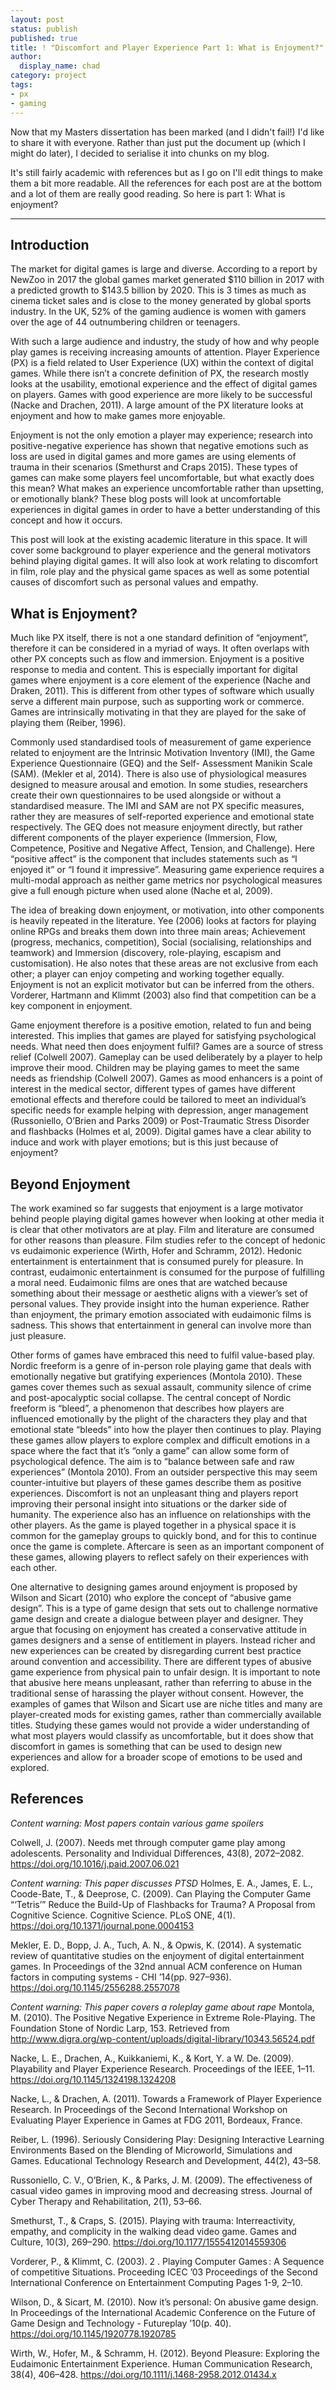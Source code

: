 ```yaml
---
layout: post
status: publish
published: true
title: ! "Discomfort and Player Experience Part 1: What is Enjoyment?"
author:
  display_name: chad
category: project
tags:
- px
- gaming
---
```


Now that my Masters dissertation has been marked (and I didn't fail!) I'd like to share it with everyone. Rather than just put the document up (which I might do later), I decided to serialise it into chunks on my blog.

It's still fairly academic with references but as I go on I'll edit things to make them a bit more readable. All the references for each post are at the bottom and a lot of them are really good reading. So here is part 1: What is enjoyment?

<!--more-->
___

## Introduction

The market for digital games is large and diverse. According to a report by NewZoo in 2017 the global games market generated $110 billion in 2017 with a predicted growth to $143.5 billion by 2020. This is 3 times as much as cinema ticket sales and is close to the money generated by global sports industry. In the UK, 52% of the gaming audience is women with gamers over the age of 44 outnumbering children or teenagers.

With such a large audience and industry, the study of how and why people play games is receiving increasing amounts of attention. Player Experience (PX) is a field related to User Experience (UX) within the context of digital games. While there isn’t a concrete definition of PX, the research mostly looks at the usability, emotional experience and the effect of digital games on players. Games with good experience are more likely to be successful (Nacke and Drachen, 2011). A large amount of the PX literature looks at enjoyment and how to make games more enjoyable.

Enjoyment is not the only emotion a player may experience; research into positive-negative experience has shown that negative emotions such as loss are used in digital games and more games are using elements of trauma in their scenarios (Smethurst and Craps 2015). These types of games can make some players feel uncomfortable, but what exactly does this mean? What makes an experience uncomfortable rather than upsetting, or emotionally blank? These blog posts will look at uncomfortable experiences in digital games in order to have a better understanding of this concept and how it occurs.

This post will look at the existing academic literature in this space. It will cover some background to player experience and the general motivators behind playing digital games. It will also look at work relating to discomfort in film, role play and the physical game spaces as well as some potential causes of discomfort such as personal values and empathy.

## What is Enjoyment?

Much like PX itself, there is not a one standard definition of “enjoyment”, therefore it can be considered in a myriad of ways. It often overlaps with other PX concepts such as flow and immersion. Enjoyment is a positive response to media and content. This is especially important for digital games where enjoyment is a core element of the experience (Nache and Draken, 2011). This is different from other types of software which usually serve a different main purpose, such as supporting work or commerce. Games are intrinsically motivating in that they are played for the sake of playing them (Reiber, 1996).

Commonly used standardised tools of measurement of game experience related to enjoyment are the Intrinsic Motivation Inventory (IMI), the Game Experience Questionnaire (GEQ) and the Self- Assessment Manikin Scale (SAM). (Mekler et al, 2014). There is also use of physiological measures designed to measure arousal and emotion. In some studies, researchers create their own questionnaires to be used alongside or without a standardised measure. The IMI and SAM are not PX specific measures, rather they are measures of self-reported experience and emotional state respectively. The GEQ does not measure enjoyment directly, but rather different components of the player experience (Immersion, Flow, Competence, Positive and Negative Affect, Tension, and Challenge). Here “positive affect” is the component that includes statements such as “I enjoyed it” or “I found it impressive”. Measuring game experience requires a multi-modal approach as neither game metrics nor psychological measures give a full enough picture when used alone (Nache et al, 2009).

The idea of breaking down enjoyment, or motivation, into other components is heavily repeated in the literature. Yee (2006) looks at factors for playing online RPGs and breaks them down into three main areas; Achievement (progress, mechanics, competition), Social (socialising, relationships and teamwork) and Immersion (discovery, role-playing, escapism and customisation). He also notes that these areas are not exclusive from each other; a player can enjoy competing and working together equally. Enjoyment is not an explicit motivator but can be inferred from the others. Vorderer, Hartmann and Klimmt (2003) also find that competition can be a key component in enjoyment.

Game enjoyment therefore is a positive emotion, related to fun and being interested. This implies that games are played for satisfying psychological needs. What need then does enjoyment fulfil? Games are a source of stress relief (Colwell 2007). Gameplay can be used deliberately by a player to help improve their mood. Children may be playing games to meet the same needs as friendship (Colwell 2007). Games as mood enhancers is a point of interest in the medical sector, different types of games have different emotional effects and therefore could be tailored to meet an individual’s specific needs for example helping with depression, anger management (Russoniello, O’Brien and Parks 2009) or Post-Traumatic Stress Disorder and flashbacks (Holmes et al, 2009). Digital games have a clear ability to induce and work with player emotions; but is this just because of enjoyment?

## Beyond Enjoyment

The work examined so far suggests that enjoyment is a large motivator behind people playing digital games however when looking at other media it is clear that other motivators are at play. Film and literature are consumed for other reasons than pleasure. Film studies refer to the concept of hedonic vs eudaimonic experience (Wirth, Hofer and Schramm, 2012). Hedonic entertainment is entertainment that is consumed purely for pleasure. In contrast, eudaimonic entertainment is consumed for the purpose of fulfilling a moral need. Eudaimonic films are ones that are watched because something about their message or aesthetic aligns with a viewer’s set of personal values. They provide insight into the human experience. Rather than enjoyment, the primary emotion associated with eudaimonic films is sadness. This shows that entertainment in general can involve more than just pleasure.

Other forms of games have embraced this need to fulfil value-based play. Nordic freeform is a genre of in-person role playing game that deals with emotionally negative but gratifying experiences (Montola 2010). These games cover themes such as sexual assault, community silence of crime and post-apocalyptic social collapse. The central concept of Nordic freeform is “bleed”, a phenomenon that describes how players are influenced emotionally by the plight of the characters they play and that emotional state “bleeds” into how the player then continues to play. Playing these games allow players to explore complex and difficult emotions in a space where the fact that it’s “only a game” can allow some form of psychological defence. The aim is to “balance between safe and raw experiences” (Montola 2010). From an outsider perspective this may seem counter-intuitive but players of these games describe them as positive experiences. Discomfort is not an unpleasant thing and players report improving their personal insight into situations or the darker side of humanity. The experience also has an influence on relationships with the other players. As the game is played together in a physical space it is common for the gameplay groups to quickly bond, and for this to continue once the game is complete. Aftercare is seen as an important component of these games, allowing players to reflect safely on their experiences with each other.

One alternative to designing games around enjoyment is proposed by Wilson and Sicart (2010) who explore the concept of “abusive game design”. This is a type of game design that sets out to challenge normative game design and create a dialogue between player and designer. They argue that focusing on enjoyment has created a conservative attitude in games designers and a sense of entitlement in players. Instead richer and new experiences can be created by disregarding current best practice around convention and accessibility. There are different types of abusive game experience from physical pain to unfair design. It is important to note that abusive here means unpleasant, rather than referring to abuse in the traditional sense of harassing the player without consent. However, the examples of games that Wilson and Sicart use are niche titles and many are player-created mods for existing games, rather than commercially available titles. Studying these games would not provide a wider understanding of what most players would classify as uncomfortable, but it does show that discomfort in games is something that can be used to design new experiences and allow for a broader scope of emotions to be used and explored.

## References

*Content warning: Most papers contain various game spoilers*

Colwell, J. (2007). Needs met through computer game play among adolescents. Personality and Individual Differences, 43(8), 2072–2082. https://doi.org/10.1016/j.paid.2007.06.021

*Content warning: This paper discusses PTSD*
Holmes, E. A., James, E. L., Coode-Bate, T., & Deeprose, C. (2009). Can Playing the Computer Game “‘Tetris’” Reduce the Build-Up of Flashbacks for Trauma? A Proposal from Cognitive Science. Cognitive Science. PLoS ONE, 4(1). https://doi.org/10.1371/journal.pone.0004153

Mekler, E. D., Bopp, J. A., Tuch, A. N., & Opwis, K. (2014). A systematic review of quantitative studies on the enjoyment of digital entertainment games. In Proceedings of the 32nd annual ACM conference on Human factors in computing systems - CHI ’14(pp. 927–936). https://doi.org/10.1145/2556288.2557078

*Content warning: This paper covers a roleplay game about rape*
Montola, M. (2010). The Positive Negative Experience in Extreme Role-Playing. The Foundation Stone of Nordic Larp, 153. Retrieved from http://www.digra.org/wp-content/uploads/digital-library/10343.56524.pdf

Nacke, L. E., Drachen, A., Kuikkaniemi, K., & Kort, Y. a W. De. (2009). Playability and Player Experience Research. Proceedings of the IEEE, 1–11. https://doi.org/10.1145/1324198.1324208

Nacke, L., & Drachen, A. (2011). Towards a Framework of Player Experience Research. In Proceedings of the Second International Workshop on Evaluating Player Experience in Games at FDG 2011, Bordeaux, France.

Reiber, L. (1996). Seriously Considering Play: Designing Interactive Learning Environments Based on the Blending of Microworld, Simulations and Games. Educational Technology Research and Development, 44(2), 43–58.

Russoniello, C. V., O’Brien, K., & Parks, J. M. (2009). The effectiveness of casual video games in improving mood and decreasing stress. Journal of Cyber Therapy and Rehabilitation, 2(1), 53–66.

Smethurst, T., & Craps, S. (2015). Playing with trauma: Interreactivity, empathy, and complicity in the walking dead video game. Games and Culture, 10(3), 269–290. https://doi.org/10.1177/1555412014559306

Vorderer, P., & Klimmt, C. (2003). 2 . Playing Computer Games : A Sequence of competitive Situations. Proceeding ICEC ’03 Proceedings of the Second International Conference on Entertainment Computing Pages 1-9, 2–10.

Wilson, D., & Sicart, M. (2010). Now it’s personal: On abusive game design. In Proceedings of the International Academic Conference on the Future of Game Design and Technology - Futureplay ’10(p. 40). https://doi.org/10.1145/1920778.1920785

Wirth, W., Hofer, M., & Schramm, H. (2012). Beyond Pleasure: Exploring the Eudaimonic Entertainment Experience. Human Communication Research, 38(4), 406–428. https://doi.org/10.1111/j.1468-2958.2012.01434.x
